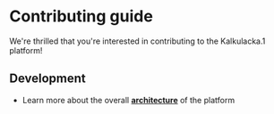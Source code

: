 # Contributing guide

We're thrilled that you're interested in contributing to the Kalkulacka.1 platform!

## Development

- Learn more about the overall **[architecture](docs/architecture.md)** of the platform
